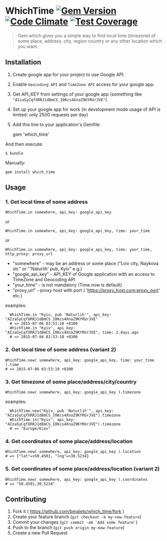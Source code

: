 # WhichTime [![Gem Version](https://badge.fury.io/rb/which_time.svg)](http://badge.fury.io/rb/which_time) [![Code Climate](https://codeclimate.com/github/bmalets/which_time/badges/gpa.svg)](https://codeclimate.com/github/bmalets/which_time) [![Test Coverage](https://codeclimate.com/github/bmalets/which_time/badges/coverage.svg)](https://codeclimate.com/github/bmalets/which_time/coverage)
 
>Gem which gives you a simple way to find local time (timezone) of some place, address, city, region country or any other location which you want.

## Installation

1. Create google app for your project to use Google API.
2. Enable ```Geocoding API``` and ```TimeZone API``` access for your google app.
3. Get API_KEY from settings of your google app 
   (something like ```"AIzaSyCqfXRRJ1d8mCS_I0Kcs4XnaZ9KYRUrJVE"```). 
4. Set up your google app for work (in development mode usage of API is limited: only 2500 requests per day)
5. Add this line to your application's Gemfile:

    gem 'which_time'

And then execute:

    $ bundle

Manually:

    gem install which_time

## Usage

### 1. Get local time of some address
```
WhichTime.in somewhere, api_key: google_api_key
```
or
```
WhichTime.in somewhere, api_key: google_api_key, time: your_time
```
or
```
WhichTime.in somewhere, api_key: google_api_key, time: your_time, http_proxy: proxy_url
```
- "somewhere"      - may be an address or some place ("Lviv city, Naykova str." or "'Naturlih' pub, Kyiv" e.g.)
- "google_api_key" - API_KEY of Google application with an access to TimeZone and Geocoding API
- "your_time"      - is not mandatory (Time.now is default)
- "proxy_url"      - proxy host with port ( 'https://proxy_host.com:proxy_port' etc.) 

examples:
```
  WhichTime.in "Kyiv, pub 'Naturlih'", api_key: "AIzaSyCqfXRRJ1d8mCS_I0Kcs4XnaZ9KYRUrJVE"
  # => 2015-07-06 03:53:10 +0300
  WhichTime.in "Kyiv", api_key: "AIzaSyCqfXRRJ1d8mCS_I0Kcs4XnaZ9KYRUrJVE", time: 2.days.ago
  # => 2015-07-04 03:53:10 +0300
```

### 2. Get local time of some address (variant 2)
```
WhichTime.new( somewhere, api_key: google_api_key, time: your_time ).time
# => 2015-07-06 03:53:10 +0300 
```

### 3. Get timezone of some place/address/city/country
```
WhichTime.new( somewhere, api_key: google_api_key ).timezone
```
examples:
```
  WhichTime.new("Kyiv, pub 'Naturlih'", api_key: "AIzaSyCqfXRRJ1d8mCS_I0Kcs4XnaZ9KYRUrJVE").timezone
  WhichTime.in("Kyiv", api_key: "AIzaSyCqfXRRJ1d8mCS_I0Kcs4XnaZ9KYRUrJVE").timezone
  # => "Europe/Kiev"
```

### 4. Get coordinates of some place/address/location
```
WhichTime.new( somewhere, api_key: google_api_key ).location
# => {"lat"=>50.4501, "lng"=>30.5234}
```

### 5. Get coordinates of some place/address/location (variant 2)
```
WhichTime.new( somewhere, api_key: google_api_key ).coordinates
# => "50.4501,30.5234"
```

## Contributing

1. Fork it ( https://github.com/bmalets/which_time/fork )
2. Create your feature branch (`git checkout -b my-new-feature`)
3. Commit your changes (`git commit -am 'Add some feature'`)
4. Push to the branch (`git push origin my-new-feature`)
5. Create a new Pull Request
